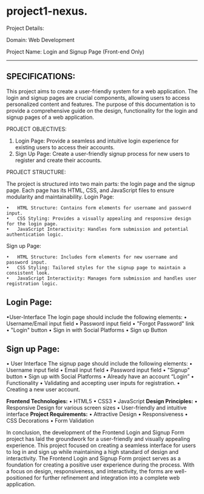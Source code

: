 # project1-nexus.

Project Details:

Domain: Web Development

Project Name: Login and Signup Page (Front-end Only)

-------------------------------------------------------------------------------------------------------------------------------------------
**SPECIFICATIONS:**
-------------------
This project aims to create a user-friendly  system for a web application. The login and signup pages are crucial components, allowing users to access personalized content and features. The purpose of this documentation is to provide a comprehensive guide on the design, functionality for the login and signup pages of a web application.

PROJECT OBJECTIVES:

1.	Login Page: Provide a seamless and intuitive login experience for existing users to access their accounts.
2.	Sign Up Page: Create a user-friendly signup process for new users to register and create their accounts.
	
PROJECT STRUCTURE:

The project is structured into two main parts: the login page and the signup page. Each page has its HTML, CSS, and JavaScript files to ensure modularity and maintainability.
Login Page:

    •	HTML Structure: Contains form elements for username and password input.
    •	CSS Styling: Provides a visually appealing and responsive design for the login page.
    •	JavaScript Interactivity: Handles form submission and potential authentication logic.
Sign up Page:

    •	HTML Structure: Includes form elements for new username and password input.
    •	CSS Styling: Tailored styles for the signup page to maintain a consistent look.
    •	JavaScript Interactivity: Manages form submission and handles user registration logic.
  	
**Login Page:**
----------------------
•User-Interface
	The login page should include the following elements:
        •	Username/Email input field
        •    Password input field
        •    "Forgot Password" link
        •    "Login" button
        •    Sign in with Social Platforms
        •    Sign up Button

**Sign up Page:**
-----------------------
•	User Interface
   The signup page should include the following elements:
        •	Username input field
        •	Email input field
        •	Password input field
        •	"Signup" button
        •	Sign up with Social Platforms
        •	Already have an account “Login”
•	Functionality
        •	Validating and accepting user inputs for registration.
        •	Creating a new user account.

**Frontend Technologies:**
      •	HTML5
      •	CSS3
      •	JavaScript
**Design Principles:**
      •	Responsive Design for various screen sizes
      •	User-friendly and intuitive interface
**Project Requirements:**
      •	Attractive Design
      •	Responsiveness
      •	CSS Decorations 
      •	Form Validation

In conclusion, the development of the Frontend Login and Signup Form project has laid the groundwork for a user-friendly and visually appealing experience. This project focused 
on creating a seamless interface for users to log in and sign up while maintaining a high standard of design and interactivity. The Frontend Login and Signup Form project serves as a 
foundation for creating a positive user experience during the process. With a focus on design, responsiveness, and interactivity, the forms are well-positioned for further refinement 
and integration into a complete web application.





